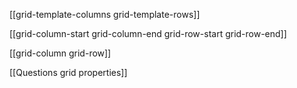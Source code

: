 [[grid-template-columns  grid-template-rows]]

[[grid-column-start  grid-column-end grid-row-start  grid-row-end]]

[[grid-column  grid-row]]

[[Questions grid properties]]